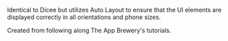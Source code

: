 Identical to Dicee but utilizes Auto Layout to ensure that the UI elements are displayed correctly in all orientations and phone sizes.

Created from following along The App Brewery's tutorials.
